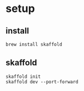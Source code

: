 # setup
## install
```
brew install skaffold
```

## skaffold
```
skaffold init
skaffold dev --port-forward
```
